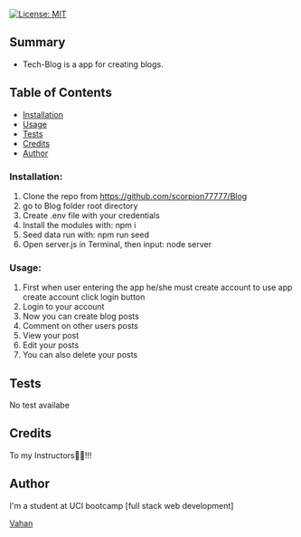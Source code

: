 [![License: MIT](https://img.shields.io/badge/License-MIT-yellow.svg)](https://opensource.org/licenses/MIT)

## Summary

- Tech-Blog is a app for creating blogs.


## Table of Contents

- [Installation](#installation)
- [Usage](#usage)
- [Tests](#tests)
- [Credits](#credits)
- [Author](#author)


### Installation:
1. Clone the repo from https://github.com/scorpion77777/Blog
2. go to Blog folder root directory
3. Create .env file with your credentials
4. Install the modules with: npm i
5. Seed data run with: npm run seed
6. Open server.js in Terminal, then input: node server 


### Usage:

1. First when user entering the app he/she must create account to use app create account click login button
2. Login to your account
3. Now you can create blog posts
4. Comment on other users posts
5. View your post 
6. Edit your posts
7. You can also delete your posts

## Tests

No test availabe


## Credits

To my Instructors🚀🙏!!!


## Author

I'm a student at UCI bootcamp [full stack web development]

[Vahan](https://github.com/scorpion77777)

